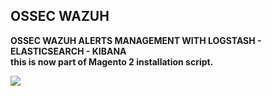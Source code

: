 ﻿OSSEC WAZUH
-------------

**OSSEC WAZUH ALERTS MANAGEMENT WITH LOGSTASH - ELASTICSEARCH - KIBANA**<br/>
**this is now part of Magento 2 installation script.**<br/>

<img src="https://raw.githubusercontent.com/magenx/Logstash/master/Kibana%203%20%20%20OSSEC%20MONITORING%20DASHBOARD.png" />
